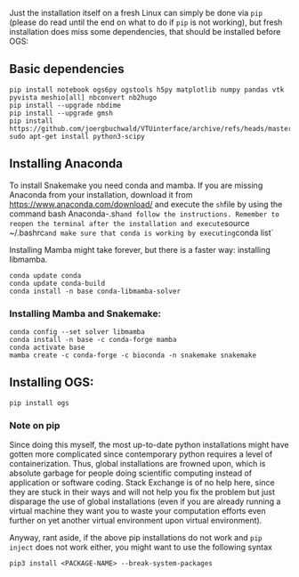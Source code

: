 Just the installation itself on a fresh Linux can simply be done via `pip` (please do read until the end on what to do if `pip` is not working), but fresh installation does miss some dependencies, that should be installed before OGS:
## Basic dependencies
```
pip install notebook ogs6py ogstools h5py matplotlib numpy pandas vtk pyvista meshio[all] nbconvert nb2hugo
pip install --upgrade nbdime
pip install --upgrade gmsh
pip install https://github.com/joergbuchwald/VTUinterface/archive/refs/heads/master.zip
sudo apt-get install python3-scipy
```
## Installing Anaconda
To install Snakemake you need conda and mamba. If you are missing Anaconda from your installation, download it from https://www.anaconda.com/download/ and execute the `sh`file by using the command bash Anaconda-<YOUR-VERSION>.sh` and follow the instructions. Remember to reopen the terminal after the installation and execute `source ~/.bashrc` and make sure that conda is working by executing `conda list`

Installing Mamba might take forever, but there is a faster way: installing libmamba.
```
conda update conda
conda update conda-build
conda install -n base conda-libmamba-solver
```

### Installing Mamba and Snakemake:
```
conda config --set solver libmamba
conda install -n base -c conda-forge mamba
conda activate base
mamba create -c conda-forge -c bioconda -n snakemake snakemake
```
## Installing OGS:
```
pip install ogs
```

### Note on pip
Since doing this myself, the most up-to-date python installations might have gotten more complicated since contemporary python requires a level of containerization. Thus, global installations are frowned upon, which is absolute garbage for people doing scientific computing instead of application or software coding. Stack Exchange is of no help here, since they are stuck in their ways and will not help you fix the problem but just disparage the use of global installations (even if you are already running a virtual machine they want you to waste your computation efforts even further on yet another virtual environment upon virtual environment).

Anyway, rant aside, if the above pip installations do not work and `pip inject` does not work either, you might want to use the following syntax
```
pip3 install <PACKAGE-NAME> --break-system-packages
```
